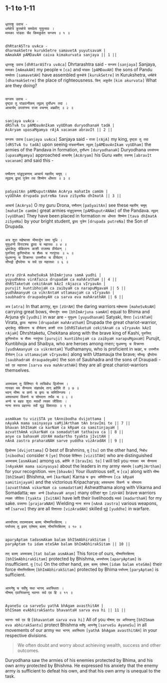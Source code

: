 ## 1-1 to 1-11


```shloka-sa

धृतराष्ट्र उवाच -
धर्मक्षेत्रे कुरुक्षेत्रे समवेता युयुत्सवः ।
मामकाः पांडवाः चैव किमकुर्वत सन्जय ॥ १ ॥

```
```shloka-sa-hk

dhRtarASTra uvAca -
dharmakSetre kurukSetre samavetA yuyutsavaH |
mAmakAH pAMDavAH caiva kimakurvata sanjaya || 1 ||

```
`धृतराष्ट्र उवाच` `[dhRtarASTra uvAca]` Dhrtarashtra said - `सन्जय` `[sanjaya]` Sanjaya, `मामकाः` `[mAmakAH]` my people `च` `[ca]` and `पांडवाः` `[pAMDavAH]` the sons of Pandu `समवेताः` `[samavetAH]` have assembled `कुरुक्षेत्रे` `[kurukSetre]` in Kurukshetra, `धर्मक्षेत्रे` `[dharmakSetre]` the place of righteousness. `किम् अकुर्वत` `[kim akurvata]` What are they doing?

```shloka-sa

सन्जय उवाच -
दृष्ट्वा तु पांडवानीकम् व्यूढम् दुर्योधनः तदा ।
आचार्यम् उपसंगम्य राजा वचनम् अब्रवीत् ॥ २ ॥

```
```shloka-sa-hk

sanjaya uvAca -
dRSTvA tu pAMDavAnIkam vyUDham duryodhanaH tadA |
AcAryam upasaMgamya rAjA vacanam abravIt || 2 ||

```
`सन्जय उवाच` `[sanjaya uvAca]` Sanjaya said - `राजा` `[rAjA]` my king, `दृष्ट्वा तु तदा` `[dRSTvA tu tadA]` upon seeing `पांडवानीकम् व्यूढम्` `[pAMDavAnIkam vyUDham]` the armies of the Pandava in formation, `दुर्योधनः` `[duryodhanaH]` Duryodhana `उपसंगम्य` `[upasaMgamya]` approached `आचार्यम्` `[AcAryam]` his Guru `अब्रवीत् वचनम्` `[abravIt vacanam]` and said this -

```shloka-sa

पष्यैतान् पांडुपुत्राणाम् आचार्य महतीम् चमूम् ।
व्यूढाम् द्रुपद पुत्रेण तव शिष्येण धीमता ॥ ३ ॥

```
```shloka-sa-hk

paSyaitAn pAMDuputrANAm AcArya mahatIm camUm |
vyUDhAm drupada putreNa tava ziSyeNa dhImatA || 3 ||

```
`आचार्य` `[AcArya]` O my guru Drona, `पष्यैतान्` `[paSyaitAn]` see these `महतीम् चमूम्` `[mahatIm camUm]` great armies `पांडुपुत्राणाम्` `[pAMDuputrANAm]` of the Pandava. `व्यूढम्` `[vyUDham]` They have been placed in formation `तव धीमता शिष्येण` `[tava dhImatA ziSyeNa]` by your bright student, `द्रुपद पुत्रेण` `[drupada putreNa]` the Son of Drupada.

```shloka-sa

अत्र शूरा महेष्वासा भीमार्जुन समा युधि ।
युयुधानो विराटश्च द्रुपदः च महारथः ॥ ४ ॥
धृष्टकेतुः चेकितानः काशी राजश्च वीर्यवान् ।
पुरुजित् कुन्तिभोजः च शैब्यः च नरपुंगवः ॥ ५ ॥
युधामन्युः च विक्रान्तः उत्तमौजः च वीर्यवान् ।
सौभद्रो द्रौपदेयाः च सर्व एव महारथाः ॥ ६ ॥

```
```shloka-sa-hk

atra zUrA maheSvAsA bhImArjuna samA yudhi |
yuyudhAno virATazca drupadaH ca mahArathaH || 4 ||
dhRSTaketuH cekitAnaH kAzI rAjazca vIryavAn |
purujit kuntibhojaH ca zaibyaH ca narapuMgavaH || 5 ||
yudhAmanyuH ca vikrAntaH uttamaujaH ca vIryavAn |
saubhadro draupadeyAH ca sarva eva mahArathAH || 6 ||

```
`अत्र` `[atra]` In that army, `शूराः` `[zUrAH]` the daring warriors `महेष्वासाः` `[maheSvAsAH]` carrying great bows, `भीमार्जुन समाः` `[bhImArjuna samAH]` equal to Bhima and Arjuna `युधि` `[yudhi]` in war are - `युयुधनः` `[yuyudhanaH]` Satyaki, `विराटः` `[virATaH]` Virata, `द्रुपदः महारथः` `[drupadaH mahArathaH]` Drupada the great chariot-warrior, `धृष्टकेतुः चेकितानः च वीर्यवान् काशी राजः` `[dhRSTaketuH cekitAnaH ca vIryavAn kAzI rAjaH]` Dhrshtaketu, Chekitana along with the brave king of Kashi, `पुरुजित् कुन्तिभोजः च शैब्यः नरपुंगवः` `[purujit kuntibhojaH ca zaibyaH narapuMgavaH]` Purujit, Kuntibhoja and Shaibya, who are heroes among men; `युधामन्युः च विक्रान्तः` `[yudhAmanyuH ca vikrAntaH]` Yudhamanyu, who is proficient in war, `च उत्तमौजः वीर्यवान्` `[ca uttamaujaH vIryavAn]` along with Uttamauja the brave; `सौभद्रः द्रौपदेयाः` `[saubhadraH draupadeyAH]` the son of Saubhadra and the sons of Draupadi - `सर्व एव महारथाः` `[sarva eva mahArathAH]` they are all great chariot-warriors themselves.

```shloka-sa

अस्माकम् तु विशिष्टा ये तान्निबोध द्विजोत्तम ।
नायका मम सैन्यस्य संज्ञार्थम् तान् ब्रवीमि ते ॥ ७ ॥
भवन् भीष्मः च कर्णः च कृपः च समितिन्जयः ।
अश्वत्थामा विकर्णः च सोमदत्तः तथैव च ॥ ८ ॥
अन्ये च बहवः शूराः मदर्थो त्यक्त जीविताः ।
नाना शस्त्र प्रहरणाः सर्वे युद्ध विशारदाः ॥ ९ ॥

```
```shloka-sa-hk

asmAkam tu viziSTA ye tAnnibodha dvijottama |
nAyakA mama sainyasya saMjJArtham tAn bravImi te || 7 ||
bhavan bhISmaH ca karNaH ca kRpaH ca samitinjayaH |
azvatthAmA vikarNaH ca somadattaH tathaiva ca || 8 ||
anye ca bahavaH zUrAH madartho tyakta jIvitAH |
nAnA zastra praharaNAH sarve yuddha vizAradAH || 9 ||

```
`द्विजोत्तम` `[dvijottama]` O best of Brahmins, `तु` `[tu]` on the other hand, `निबोध` `[nibodha]` consider `ये` `[ye]` those `विशिष्टाः` `[viziSTAH]` who are distinguished `अस्माकम्` `[asmAkam]` among us. `ब्रवीमि ते` `[bravImi te]` I will tell you `नायकाः मम सैन्यस्य` `[nAyakAH mama sainyasya]` about the leaders in my army `संज्ञार्थम्` `[saMjJArtham]` for your recognition. `भवान्` `[bhavAn]` Your illustrious self, `च` `[ca]` along with `भीष्मः` `[bhISmaH]` Bhishma, `कर्णः` `[karNaH]` Karna `च कृपः समितिन्जयः` `[ca kRpaH samitinjayaH]` and the victorious Kripacharya; `अश्वत्थामा विकर्णः च सोमदत्तः` `[azvatthAmA vikarNaH ca somadattaH]` Ashwatthama along with Vikarna and Somadatta; `बहवः अन्ये` `[bahavaH anye]` many other `शूराः` `[zUrAH]` brave warriors `त्यक्त जीविताः` `[tyakta jIvitAH]` have left their livelihoods `मदर्थः` `[madarthaH]` for my sake. `प्रजरणाः` `[prajaraNAH]` Wielding `नाना शस्त्र` `[nAnA zastra]` various weapons, `सर्वे` `[sarve]` they are all `विशारदाः` `[vizAradAH]` skilled `युद्धे` `[yuddhe]` in warfare.


```shloka-sa

अपर्याप्तम् तदस्माकम् बलम् भीष्माभिरक्षितम् ।
पर्याप्तम् तु इदम् एतेषाम् बलम् भीमाभिरक्षितम् ॥ १० ॥

```
```shloka-sa-hk

aparyAptam tadasmAkam balam bhISmAbhirakSitam |
paryAptam tu idam eteSAm balam bhImAbhirakSitam || 10 ||

```
`तत् बलम् अस्माकम्` `[tat balam asmAkam]` This force of ours, `भीष्माभिरक्षितम्` `[bhISmAbhirakSitam]` protected by Bhishma, `अपर्याप्तम्` `[aparyAptam]` is insufficient. `तु` `[tu]` On the other hand, `इदम् बलम् एतेषाम्` `[idam balam eteSAm]` their force `भीमाभिरक्षितम्` `[bhImAbhirakSitam]` protected by Bhima `पर्याप्तम्` `[paryAptam]` is sufficient.


```shloka-sa

आयनेषु च सर्वेषु यथा भागम् अवस्थिताः ।
भीष्मम् एवाभिरक्षन्तु भवन्तः सर्व एव हि ॥ ११ ॥

```
```shloka-sa-hk

AyaneSu ca sarveSu yathA bhAgam avasthitAH |
bhISmam evAbhirakSantu bhavantaH sarva eva hi || 11 ||

```
`भवन्तः सर्व एव हि` `[bhavantaH sarva eva hi]` All of you `भीष्मम् एव अभिरक्षन्तु` `[bhISmam eva abhirakSantu]` protect Bhishma `सर्वेषु आयनेषु` `[sarveSu AyaneSu]` in all movements of our army `यथा भागम् अवस्थिताः` `[yathA bhAgam avasthitAH]` in your respective divisions.


<a name='applnote_13'></a>
> We often doubt and worry about achieving wealth, success and other outcomes.



Duryodhana saw the armies of his enemies protected by Bhima, and his own army protected by Bhishma. He expressed his anxiety that the enemy army is sufficient to defeat his own, and that his own army is unequal to the task.


